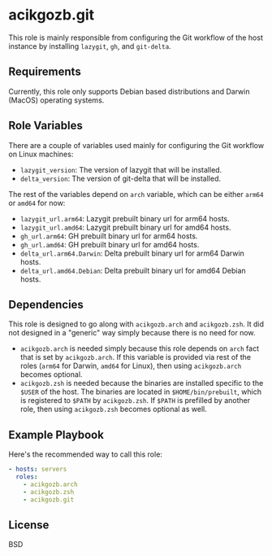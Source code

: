 # acikgozb.git

This role is mainly responsible from configuring the Git workflow of the host instance by installing `lazygit`, `gh`, and `git-delta`.

## Requirements

Currently, this role only supports Debian based distributions and Darwin (MacOS) operating systems.

## Role Variables

There are a couple of variables used mainly for configuring the Git workflow on Linux machines:

- `lazygit_version`: The version of lazygit that will be installed.
- `delta_version`: The version of git-delta that will be installed.

The rest of the variables depend on `arch` variable, which can be either `arm64` or `amd64` for now:

- `lazygit_url.arm64`: Lazygit prebuilt binary url for arm64 hosts.
- `lazygit_url.amd64`: Lazygit prebuilt binary url for amd64 hosts.
- `gh_url.arm64`: GH prebuilt binary url for arm64 hosts.
- `gh_url.amd64`: GH prebuilt binary url for amd64 hosts.
- `delta_url.arm64.Darwin`: Delta prebuilt binary url for arm64 Darwin hosts.
- `delta_url.amd64.Debian`: Delta prebuilt binary url for amd64 Debian hosts.

## Dependencies

This role is designed to go along with `acikgozb.arch` and `acikgozb.zsh`. It did not designed in a "generic" way simply because there is no need for now.

- `acikgozb.arch` is needed simply because this role depends on `arch` fact that is set by `acikgozb.arch`. If this variable is provided via rest of the roles (`arm64` for Darwin, `amd64` for Linux), then using `acikgozb.arch` becomes optional.
- `acikgozb.zsh` is needed because the binaries are installed specific to the `$USER` of the host. The binaries are located in `$HOME/bin/prebuilt`, which is registered to `$PATH` by `acikgozb.zsh`. If `$PATH` is prefilled by another role, then using `acikgozb.zsh` becomes optional as well.

## Example Playbook

Here's the recommended way to call this role:

```yml
- hosts: servers
  roles:
    - acikgozb.arch
    - acikgozb.zsh
    - acikgozb.git
```

## License

BSD
